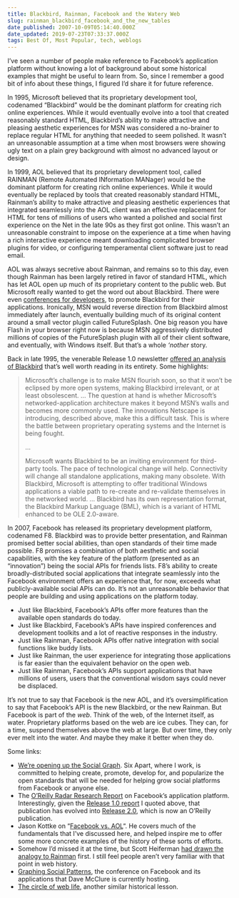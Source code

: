 ```yaml
---
title: Blackbird, Rainman, Facebook and the Watery Web
slug: rainman_blackbird_facebook_and_the_new_tables
date_published: 2007-10-09T05:14:40.000Z
date_updated: 2019-07-23T07:33:37.000Z
tags: Best Of, Most Popular, tech, weblogs
---
```


I’ve seen a number of people make reference to Facebook’s application platform without knowing a lot of background about some historical examples that might be useful to learn from. So, since I remember a good bit of info about these things, I figured I’d share it for future reference.

In 1995, Microsoft believed that its proprietary development tool, codenamed “Blackbird” would be the dominant platform for creating rich online experiences. While it would eventually evolve into a tool that created reasonably standard HTML, Blackbird’s ability to make attractive and pleasing aesthetic experiences for MSN was considered a no-brainer to replace regular HTML for anything that needed to seem polished. It wasn’t an unreasonable assumption at a time when most browsers were showing ugly text on a plain grey background with almost no advanced layout or design.

In 1999, AOL believed that its proprietary development tool, called RAINMAN (Remote Automated INformation MANager) would be the dominant platform for creating rich online experiences. While it would eventually be replaced by tools that created reasonably standard HTML, Rainman’s ability to make attractive and pleasing aesthetic experiences that integrated seamlessly into the AOL client was an effective replacement for HTML for tens of millions of users who wanted a polished and social first experience on the Net in the late 90s as they first got online. This wasn’t an unreasonable constraint to impose on the experience at a time when having a rich interactive experience meant downloading complicated browser plugins for video, or configuring temperamental client software just to read email.

AOL was always secretive about Rainman, and remains so to this day, even though Rainman has been largely retired in favor of standard HTML, which has let AOL open up much of its proprietary content to the public web. But Microsoft really wanted to get the word out about Blackbird. There were even [conferences for developers](http://www.news.com/Microsoft-developers-conference-in-works/2100-1001_3-239535.html?tag=item), to promote Blackbird for their applications. Ironically, MSN would reverse direction from Blackbird almost immediately after launch, eventually building much of its original content around a small vector plugin called FutureSplash. One big reason you have Flash in your browser right now is because MSN aggressively distributed millions of copies of the FutureSplash plugin with all of their client software, and eventually, with Windows itself. But that’s a whole *‘nother* story.

Back in late 1995, the venerable Release 1.0 newsletter [offered an analysis of Blackbird](http://findarticles.com/p/articles/mi_m0REL/is_n9_v95/ai_17510606/print) that’s well worth reading in its entirety. Some highlights:

> Microsoft’s challenge is to make MSN flourish soon, so that it won’t be eclipsed by more open systems, making Blackbird irrelevant, or at least obsolescent. … The question at hand is whether Microsoft’s networked-application architecture makes it beyond MSN’s walls and becomes more commonly used. The innovations Netscape is introducing, described above, make this a difficult task. This is where the battle between proprietary operating systems and the Internet is being fought.
> 
> …
> 
> Microsoft wants Blackbird to be an inviting environment for third-party tools. The pace of technological change will help. Connectivity will change all standalone applications, making many obsolete. With Blackbird, Microsoft is attempting to offer traditional Windows applications a viable path to re-create and re-validate themselves in the networked world. … Blackbird has its own representation format, the Blackbird Markup Language (BML), which is a variant of HTML enhanced to be OLE 2.0-aware.

In 2007, Facebook has released its proprietary development platform, codenamed F8. Blackbird was to provide better presentation, and Rainman promised better social abilities, than open standards of their time made possible. F8 promises a combination of both aesthetic and social capabilities, with the key feature of the platform (presented as an “innovation”) being the social APIs for friends lists. F8’s ability to create broadly-distributed social applications that integrate seamlessly into the Facebook environment offers an experience that, for now, exceeds what publicly-available social APIs can do. It’s not an unreasonable behavior that people are building and using applications on the platform today.

- Just like Blackbird, Facebook’s APIs offer more features than the available open standards do today.
- Just like Blackbird, Facebook’s APIs have inspired conferences and development toolkits and a lot of reactive responses in the industry.
- Just like Rainman, Facebook APIs offer native integration with social functions like buddy lists.
- Just like Rainman, the user experience for integrating those applications is far easier than the equivalent behavior on the open web.
- Just like Rainman, Facebook’s APIs support applications that have millions of users, users that the conventional wisdom says could never be displaced.

It’s not true to say that Facebook is the new AOL, and it’s oversimplification to say that Facebook’s API is the new Blackbird, or the new Rainman. But Facebook is part of the *web*. Think of the web, of the Internet itself, as water. Proprietary platforms based on the web are ice cubes. They can, for a time, suspend themselves above the web at large. But over time, they only ever melt into the water. And maybe they make it better when they do.

Some links:

- [We’re opening up the Social Graph](http://www.sixapart.com/about/news/2007/09/were_opening_th.html). Six Apart, where I work, is committed to helping create, promote, develop for, and popularize the open standards that will be needed for helping grow social platforms from Facebook or anyone else.
- The [O’Reilly Radar Research Report](http://radar.oreilly.com/research/reports/facebook.html) on Facebook’s application platform. Interestingly, given the [Release 1.0 report](http://findarticles.com/p/articles/mi_m0REL/is_n9_v95/ai_17510606) I quoted above, that publication has evolved into [Release 2.0](http://radar.oreilly.com/r2/), which is now an O’Reilly publication.
- Jason Kottke on “[Facebook vs. AOL](http://www.kottke.org/07/07/facebook-vs-aol-redux)“. He covers much of the fundamentals that I’ve discussed here, and helped inspire me to offer some more concrete examples of the history of these sorts of efforts.
- Somehow I’d missed it at the time, but Scott Heiferman [had drawn the analogy to Rainman](http://scott.heiferman.com/notes/2007/05/walled.html) first. I still feel people aren’t very familiar with that point in web history.
- [Graphing Social Patterns](http://graphingsocial.com/), the conference on Facebook and its applications that Dave McClure is currently hosting.
- [The circle of web life](http://www.dashes.com/anil/2007/01/its-the-circle.html), another similar historical lesson.
